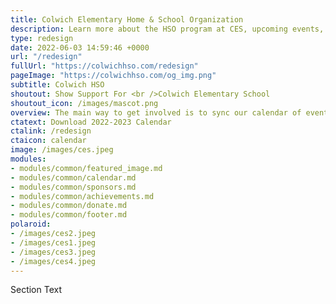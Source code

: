 ```yaml
---
title: Colwich Elementary Home & School Organization
description: Learn more about the HSO program at CES, upcoming events, and find out how you can contribute.
type: redesign
date: 2022-06-03 14:59:46 +0000
url: "/redesign"
fullUrl: "https://colwichhso.com/redesign"
pageImage: "https://colwichhso.com/og_img.png"
subtitle: Colwich HSO
shoutout: Show Support For <br />Colwich Elementary School
shoutout_icon: /images/mascot.png
overview: The main way to get involved is to sync our calendar of events, which will keep you updated on all upcoming HSO activities.
ctatext: Download 2022-2023 Calendar
ctalink: /redesign
ctaicon: calendar
image: /images/ces.jpeg
modules:
- modules/common/featured_image.md
- modules/common/calendar.md
- modules/common/sponsors.md
- modules/common/achievements.md
- modules/common/donate.md
- modules/common/footer.md
polaroid:
- /images/ces2.jpeg
- /images/ces1.jpeg
- /images/ces3.jpeg
- /images/ces4.jpeg
---
```

Section Text
